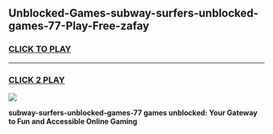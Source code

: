 
## Unblocked-Games-subway-surfers-unblocked-games-77-Play-Free-zafay
<h3>
<a href="https://premium76.site?title=subway-surfers-unblocked-games-77&ref=10A">CLICK TO PLAY</a></h3>
<hr>

<h3>
<a href="https://premium76.site?title=subway-surfers-unblocked-games-77&ref=10A">CLICK 2 PLAY</a>
  
</h3>

<a href="https://premium76.site?title=subway-surfers-unblocked-games-77&ref=10A"><img src="https://clearcache.store/games.png"></a>


**subway-surfers-unblocked-games-77 games unblocked: Your Gateway to Fun and Accessible Online Gaming**
